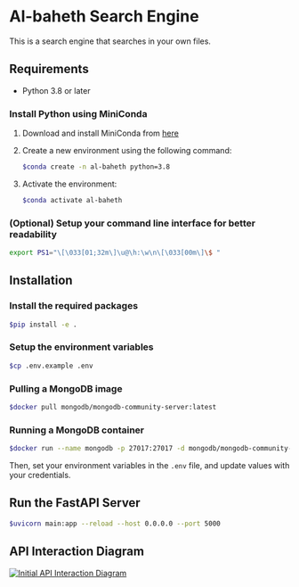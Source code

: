 # Al-baheth Search Engine

This is a search engine that searches in your own files.

## Requirements

- Python 3.8 or later

### Install Python using MiniConda

1. Download and install MiniConda from [here](https://docs.anaconda.com/free/miniconda/index.html)
2. Create a new environment using the following command:

   ```bash
   $conda create -n al-baheth python=3.8
   ```

3. Activate the environment:

   ```bash
   $conda activate al-baheth
   ```

### (Optional) Setup your command line interface for better readability

```bash
export PS1="\[\033[01;32m\]\u@\h:\w\n\[\033[00m\]\$ "
```

## Installation

### Install the required packages

```bash
$pip install -e .
```

### Setup the environment variables

```bash
$cp .env.example .env
```

### Pulling a MongoDB image

```bash
$docker pull mongodb/mongodb-community-server:latest
```

### Running a MongoDB container

```bash
$docker run --name mongodb -p 27017:27017 -d mongodb/mongodb-community-server:latest
```

Then, set your environment variables in the `.env` file, and update values with your credentials.

## Run the FastAPI Server

```bash
$uvicorn main:app --reload --host 0.0.0.0 --port 5000
```

## API Interaction Diagram

[![Initial API Interaction Diagram](https://mermaid.ink/img/pako:eNqtlUtrGzEQx7_KIMjNxvc9BPpKySHEjZseykJRpVmv2l1pqwdOMP7ulax9P-Ia6oNhpflrfvPXSDoSpjiShBj841Ay_CjoXtMyleB_FdVWMFFRaeHZoJ6O3okCDbzb3k-nPqiiQGaFkgsB95Lji5D7-dkdUs3ybi7-39zAc1UoyoFKDlutGBoDd4U6xPlAub69bbES2D7uvsImCwMbd5bGyDZk7eODLIEntE5LCLE_BF-BsdQ6k0BKohB5SsbiQa73uBcSqLOqpL4QqCKfr3GJ7vOnFu5Y5z1thMzUJchu6Rpz5NJjFZynRQIPVDpaNF69wdJ3qoOpE13B80v9nGf6JvDg20JalPYqQ1hfc5EBOVh8sTBQtRD9tpz0zahnG09YNxzDR3ETkk7g-a_MsDkO1KfoxoW83tVM6PLcuwYo58EE1eMYudCevYkF_VPZ0AnJBWsY-gGTwkWY7B2eGclwu9GemWF5i4dAvTO6sMFPuBZXVTfuNo1n_b-gu4pT663-PyXMO9tsbY21eOLrC3NScneRNgWb80gM6mYnnF8c6te4o77EN0n7Oery_A3I8hDCFXOlV5qZhCM7jRRVhdZAprSv17jCzl08M9lqunaFSa5xo0YPmiRwEDZvxWRFStQlFdw_jMewVEpsjiWmJDwGnOrf4SE4-bhw1-9eJSOJ1Q5XRCu3z0mS0cL4r9ge9ZPajvrn7btSzffpL1qxeoE?type=png)](https://mermaid.live/edit#pako:eNqtlUtrGzEQx7_KIMjNxvc9BPpKySHEjZseykJRpVmv2l1pqwdOMP7ulax9P-Ia6oNhpflrfvPXSDoSpjiShBj841Ay_CjoXtMyleB_FdVWMFFRaeHZoJ6O3okCDbzb3k-nPqiiQGaFkgsB95Lji5D7-dkdUs3ybi7-39zAc1UoyoFKDlutGBoDd4U6xPlAub69bbES2D7uvsImCwMbd5bGyDZk7eODLIEntE5LCLE_BF-BsdQ6k0BKohB5SsbiQa73uBcSqLOqpL4QqCKfr3GJ7vOnFu5Y5z1thMzUJchu6Rpz5NJjFZynRQIPVDpaNF69wdJ3qoOpE13B80v9nGf6JvDg20JalPYqQ1hfc5EBOVh8sTBQtRD9tpz0zahnG09YNxzDR3ETkk7g-a_MsDkO1KfoxoW83tVM6PLcuwYo58EE1eMYudCevYkF_VPZ0AnJBWsY-gGTwkWY7B2eGclwu9GemWF5i4dAvTO6sMFPuBZXVTfuNo1n_b-gu4pT663-PyXMO9tsbY21eOLrC3NScneRNgWb80gM6mYnnF8c6te4o77EN0n7Oery_A3I8hDCFXOlV5qZhCM7jRRVhdZAprSv17jCzl08M9lqunaFSa5xo0YPmiRwEDZvxWRFStQlFdw_jMewVEpsjiWmJDwGnOrf4SE4-bhw1-9eJSOJ1Q5XRCu3z0mS0cL4r9ge9ZPajvrn7btSzffpL1qxeoE)
